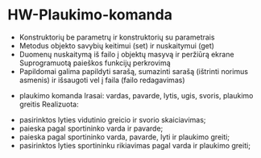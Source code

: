 # HW-Plaukimo-komanda

+ Konstruktorių be parametrų ir konstruktorių su parametrais
+ Metodus objekto savybių keitimui (set) ir nuskaitymui (get)
+ Duomenų nuskaitymą iš failo į objektų masyvą ir peržiūrą ekrane
Suprogramuotą paieškos funkcijų perkrovimą
+ Papildomai galima papildyti sarašą, sumazinti sarašą (ištrinti norimus asmenis) ir išsaugoti vel į faila (failo redagavimas)



- plaukimo komanda
Irasai: vardas, pavarde, lytis, ugis, svoris, plaukimo greitis
Realizuota:
+ pasirinktos lyties vidutinio greicio ir svorio skaiciavimas;
+ paieska pagal sportininko varda ir pavarde;
+ paieska pagal sportininko varda, pavarde, lyti ir plaukimo greiti;
+ pasirinktos lyties sportininku rikiavimas pagal varda ir plaukimo greiti;

